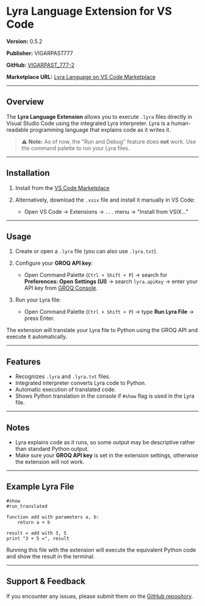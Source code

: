 # Lyra Language Extension for VS Code

**Version:** 0.5.2

**Publisher:** VIGARPAST777

**GitHub:** [VIGARPAST_777-2](https://github.com/VIGARPAST-777-2)

**Marketplace URL:** [Lyra Language on VS Code Marketplace](https://marketplace.visualstudio.com/items?itemName=VIGARPAST777.lyra-language)

---

## Overview

The **Lyra Language Extension** allows you to execute `.lyra` files directly in Visual Studio Code using the integrated Lyra interpreter. Lyra is a human-readable programming language that explains code as it writes it.

> ⚠️ **Note:** As of now, the "Run and Debug" feature does **not** work. Use the command palette to run your Lyra files.

---

## Installation

1. Install from the [VS Code Marketplace](https://marketplace.visualstudio.com/items?itemName=VIGARPAST777.lyra-language)
2. Alternatively, download the `.vsix` file and install it manually in VS Code:

   * Open VS Code → Extensions → `...` menu → "Install from VSIX..."

---

## Usage

1. Create or open a `.lyra` file (you can also use `.lyra.txt`).
2. Configure your **GROQ API key**:

   * Open Command Palette (`Ctrl + Shift + P`) → search for **Preferences: Open Settings (UI)** → search `lyra.apiKey` → enter your API key from [GROQ Console](https://console.groq.com/home).
3. Run your Lyra file:

   * Open Command Palette (`Ctrl + Shift + P`) → type **Run Lyra File** → press Enter.

The extension will translate your Lyra file to Python using the GROQ API and execute it automatically.

---

## Features

* Recognizes `.lyra` and `.lyra.txt` files.
* Integrated interpreter converts Lyra code to Python.
* Automatic execution of translated code.
* Shows Python translation in the console if `#show` flag is used in the Lyra file.

---

## Notes

* Lyra explains code as it runs, so some output may be descriptive rather than standard Python output.
* Make sure your **GROQ API key** is set in the extension settings, otherwise the extension will not work.

---

## Example Lyra File

```lyra
#show
#run_translated

function add with parameters a, b:
    return a + b

result = add with 3, 5
print "3 + 5 =", result
```

Running this file with the extension will execute the equivalent Python code and show the result in the terminal.

---

## Support & Feedback

If you encounter any issues, please submit them on the [GitHub repository](https://github.com/VIGARPAST-777-2/Lyra-Extension/issues).
